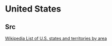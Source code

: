 # United States
## Src
[Wikipedia List of U.S. states and territories by area](https://en.wikipedia.org/wiki/List_of_U.S._states_and_territories_by_area)
